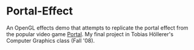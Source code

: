 Portal-Effect
=============

An OpenGL effects demo that attempts to replicate the portal effect from the popular video game [Portal](http://en.wikipedia.org/wiki/Portal_\(video_game\) "Link to the Portal Wiki page"). My final project in Tobias Höllerer's Computer Graphics class (Fall '08).
